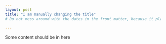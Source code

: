 ```yaml
---
layout: post
title: "I am manually changing the title"
# Do not mess around with the dates in the front matter, because it plays a role in the url of the page but the url also has to do with the file name

---
```


Some content should be in here
